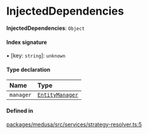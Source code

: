 # InjectedDependencies

 **InjectedDependencies**: `Object`

#### Index signature

▪ [key: `string`]: `unknown`

#### Type declaration

| Name | Type |
| :------ | :------ |
| `manager` | [`EntityManager`](../classes/EntityManager.md) |

#### Defined in

[packages/medusa/src/services/strategy-resolver.ts:5](https://github.com/medusajs/medusa/blob/3d9f5ae63/packages/medusa/src/services/strategy-resolver.ts#L5)
